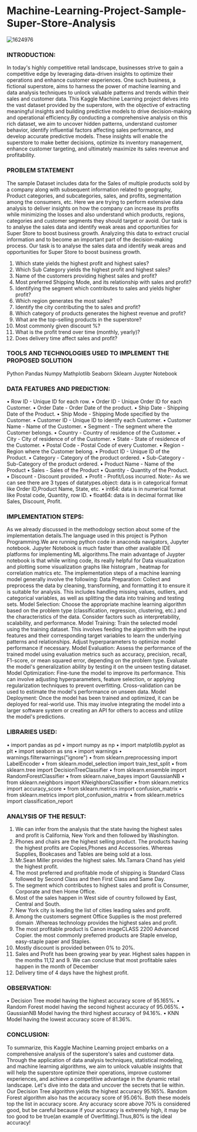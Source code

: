 # Machine-Learning-Project-Sample-Super-Store-Analysis

![1624976](https://github.com/valsanathira12/Machine-Learning-Project-Sample-Super-Store-Analysis/assets/102414557/dd7403e4-c9e9-4927-8ce7-28a7e1ff23f7)

### INTRODUCTION:
In today's highly competitive retail landscape, businesses strive to gain a competitive edge by leveraging data-driven insights to optimize their operations and enhance customer experiences. One such business, a fictional superstore, aims to harness the power of machine learning and data analysis techniques to unlock valuable patterns and trends within their sales and customer data. This Kaggle Machine Learning project delves into the vast dataset provided by the superstore, with the objective of extracting meaningful insights and building predictive models to drive decision-making and operational efficiency.By conducting a comprehensive analysis on this rich dataset, we aim to uncover hidden patterns, understand customer behavior, identify influential factors affecting sales performance, and develop accurate predictive models. These insights will enable the superstore to make better decisions, optimize its inventory management, enhance customer targeting, and ultimately maximize its sales revenue and profitability.

### PROBLEM STATEMENT

The sample Dataset includes data for the Sales of multiple products sold by a company along with subsequent information related to geography, Product categories, and subcategories, sales, and profits, segmentation among the consumers, etc. Here we are trying to perform extensive data analysis to deliver insights on how the company can increase its profits while minimizing the losses and also understand which products, regions, categories and customer segments they should target or avoid. Our task is to analyse the sales data and identify weak areas and opportunities for Super Store to boost business growth. Analyzing this data to extract crucial information and to become an important part of the decision-making process. Our task is to analyse the sales data and identify weak areas and opportunities for Super Store to boost business growth.
1.	Which state yields the highest profit and highest sales?
2.	Which Sub Category yields the highest profit and highest sales?
3.	Name of the customers providing highest sales and profit?
4.	Most preferred Shipping Mode, and its relationship with sales and profit?
5.	Identifying the segment which contributes to sales and yields higher profit?
6.	Which region generates the most sales?
7.	Identify the city contributing the to sales and profit?
8.	Which category of products generates the highest revenue and profit?
9.	What are the top-selling products in the superstore?
10.	Most commonly given discount %?
13.	What is the profit trend over time (monthly, yearly)?
14.	Does delivery time affect sales and profit?

### TOOLS AND TECHNOLOGIES USED TO IMPLEMENT THE PROPOSED SOLUTION

Python
Pandas
Numpy
Mathplotlib
Seaborn
Sklearn
Juypter Notebook

### DATA FEATURES AND PREDICTION:
•	Row ID - Unique ID for each row.
•	Order ID - Unique Order ID for each Customer.
•	Order Date - Order Date of the product.
•	Ship Date - Shipping Date of the Product.
•	Ship Mode - Shipping Mode specified by the Customer.
•	Customer ID - Unique ID to identify each Customer.
•	Customer Name - Name of the Customer.
•	Segment - The segment where the Customer belongs.
•	Country - Country of residence of the Customer.
•	City - City of residence of of the Customer.
•	State - State of residence of the Customer.
•	Postal Code - Postal Code of every Customer.
•	Region - Region where the Customer belong.
•	Product ID - Unique ID of the Product.
•	Category - Category of the product ordered.
•	Sub-Category - Sub-Category of the product ordered.
•	Product Name - Name of the Product
•	Sales - Sales of the Product
•	Quantity - Quantity of the Product.
•	Discount - Discount provided.
•	Profit - Profit/Loss incurred.
Note:-
As we can see there are 3 types of datatypes.object: data is in categorical format like Order ID,Product Name, State, etc.
•	int64: data is in numerical format like Postal code, Quantity, row ID.
•	float64: data is in decimal format like Sales, Discount, Profit.

### IMPLEMENTATION STEPS:
As we already discussed in the methodology section about some of the implementation details.The language used in this project is Python Programming.We are running python code in anaconda navigators, Jupyter notebook. Jupyter Notebook is much faster than other available IDE platforms for implementing ML algorithms.The main advantage of Juypter notebook is that while writing code, its really helpful for Data visualization and plotting some visualization graphs like histogram , heatmap for correlation matrics etc.
The implementation steps of a machine learning model generally involve the following:
Data Preparation: Collect and preprocess the data by cleaning, transforming, and formatting it to ensure it is suitable for analysis. This includes handling missing values, outliers, and categorical variables, as well as splitting the data into training and testing sets.
Model Selection: Choose the appropriate machine learning algorithm based on the problem type (classification, regression, clustering, etc.) and the characteristics of the data. Consider factors such as interpretability, scalability, and performance.
Model Training: Train the selected model using the training dataset. This involves feeding the algorithm with the input features and their corresponding target variables to learn the underlying patterns and relationships. Adjust hyperparameters to optimize model performance if necessary.
Model Evaluation: Assess the performance of the trained model using evaluation metrics such as accuracy, precision, recall, F1-score, or mean squared error, depending on the problem type. Evaluate the model's generalization ability by testing it on the unseen testing dataset.
Model Optimization: Fine-tune the model to improve its performance. This can involve adjusting hyperparameters, feature selection, or applying regularization techniques to prevent overfitting. Cross-validation can be used to estimate the model's performance on unseen data.
Model Deployment: Once the model has been trained and optimized, it can be deployed for real-world use. This may involve integrating the model into a larger software system or creating an API for others to access and utilize the model's predictions.

### LIBRARIES USED:
•	import pandas as pd
•	import numpy as np
•	import matplotlib.pyplot as plt
•	import seaborn as sns
•	import warnings
•	warnings.filterwarnings("ignore")
•	from sklearn.preprocessing import LabelEncoder
•	from sklearn.model_selection import train_test_split
•	from sklearn.tree import DecisionTreeClassifier
•	from sklearn.ensemble import RandomForestClassifier
•	from sklearn.naive_bayes import GaussianNB
•	from sklearn.neighbors import KNeighborsClassifier
•	from sklearn.metrics import accuracy_score
•	from sklearn.metrics import confusion_matrix
•	from sklearn.metrics import plot_confusion_matrix
•	from sklearn.metrics import classification_report

### ANALYSIS OF THE RESULT:
1.	We can infer from the analysis that the state having the highest sales and profit is  California, New York and then followed by Washington.
2.	Phones and chairs are the highest selling product. The products having the highest profits are Copies,Phones and Accessories. Whereas Supplies, Bookcases and Tables are being sold at a loss. 
3.	Mr.Sean Miller provides the highest sales. Ms.Tamara Chand has yield the highest profit.
4.	The most preferred and profitable mode of shipping is Standard Class followed by Second Class and then First Class and Same Day.
5.	The segment which contributes to highest sales and profit is Consumer, Corporate and then Home Office.
6.	Most of the sales happen in West side of country followed by East, Central and South.
7.	New York city is leading the list of cities leading sales and profit.
8.	Among the customers segment Office Supplies is the most preferred domain .Whereas technology provides the highest sales and profit.
9.	The most profitable product is Canon imageCLASS 2200 Advanced Copier. the most commonly preferred products are Staple envelop, easy-staple paper and Staples.
10.	Mostly discount is provided between 0% to 20%.
11.	Sales and Profit has been growing year by year. Highest sales happen in the months 11,12 and 9. We can concluse that most profitable sales happen in the month of December
12.	Delivery time of 4 days have the highest profit.

### OBSERVATION:
•	Decision Tree model having the highest accuracy score of 95.165%.
•	Random Forest model having the second highest accuracy of 95.065%.
•	GaussianNB Model having the third highest accuracy of 94.16%.
•	KNN Model having the lowest accuracy score of 81.36%.

### CONCLUSION:
To summarize, this Kaggle Machine Learning project embarks on a comprehensive analysis of the superstore's sales and customer data. Through the application of data analysis techniques, statistical modeling, and machine learning algorithms, we aim to unlock valuable insights that will help the superstore optimize their operations, improve customer experiences, and achieve a competitive advantage in the dynamic retail landscape. Let's dive into the data and uncover the secrets that lie within.
Our Decision Tree algorithm yields the highest accuracy 95.165%. Random Forest algorithm also has the accuracy score of 95.06%. Both these models top the list in accuracy score. Any accuracy score above 70% is considered good, but be careful because if your accuracy is extremely high, it may be too good to be true(an example of Overfitting).Thus,80% is the ideal accuracy!









